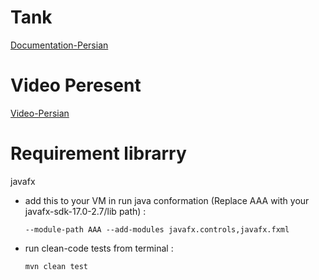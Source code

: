 # Tank
[Documentation-Persian](https://docs.google.com/document/d/1sVZRq164xdBZ4ZwfCPF2Z3tMYJiN8oBBJIk7QWxPBuA/edit?usp=sharing)
 
# Video Peresent
[Video-Persian](https://drive.google.com/file/d/1ODvbZonotUxaxkeYkfCrGY-pj_E0DQK5/view?usp=share_link)

# Requirement librarry
 javafx
 <ul>
<li>
add this to your VM in run java conformation (Replace AAA with your javafx-sdk-17.0-2.7/lib path) :

```
--module-path AAA --add-modules javafx.controls,javafx.fxml
```
</li>
</ul>

<ul>
<li>
run clean-code tests from terminal :
  
```
mvn clean test
```
</li>
</ul>
